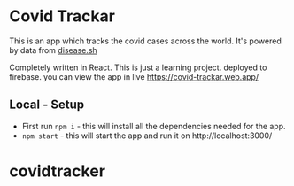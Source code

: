 # Covid Trackar
This is an app which tracks the covid cases across the world. 
It's powered by data from [disease.sh](https://disease.sh/)

Completely written in React. This is just a learning project. deployed to firebase.
you can view the app in live https://covid-trackar.web.app/


## Local - Setup
- First run `npm i` - this will install all the dependencies needed for the app.
- `npm start` - this will start the app and run it on http://localhost:3000/

# covidtracker
